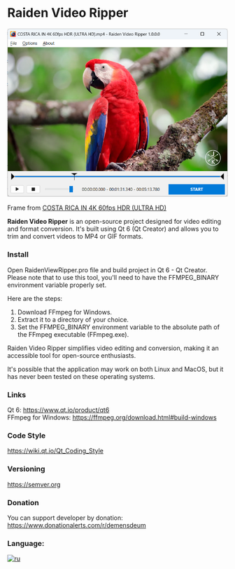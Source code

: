 # Raiden Video Ripper
![Screenshot](Screenshot.png) 

Frame from [COSTA RICA IN 4K 60fps HDR (ULTRA HD)](https://www.youtube.com/watch?v=LXb3EKWsInQ)

**Raiden Video Ripper** is an open-source project designed for video editing and format conversion. It's built using Qt 6 (Qt Creator) and allows you to trim and convert videos to MP4 or GIF formats.  

### Install
Open RaidenViewRipper.pro file and build project in Qt 6 - Qt Creator. Please note that to use this tool, you'll need to have the FFMPEG_BINARY environment variable properly set.    
  
Here are the steps:  

1. Download FFmpeg for Windows.  
1. Extract it to a directory of your choice.  
1. Set the FFMPEG_BINARY environment variable to the absolute path of the FFmpeg executable (FFmpeg.exe).  

Raiden Video Ripper simplifies video editing and conversion, making it an accessible tool for open-source enthusiasts.  

It's possible that the application may work on both Linux and MacOS, but it has never been tested on these operating systems.

### Links

Qt 6: https://www.qt.io/product/qt6   
FFmpeg for Windows: https://ffmpeg.org/download.html#build-windows

### Code Style
https://wiki.qt.io/Qt_Coding_Style

### Versioning   
https://semver.org

### Donation
You can support developer by donation:   
https://www.donationalerts.com/r/demensdeum

### Language:
[![ru](https://img.shields.io/badge/lang-ru-red.svg)](https://github.com/demensdeum/RaidenVideoRipper/blob/main/README.ru.md)
